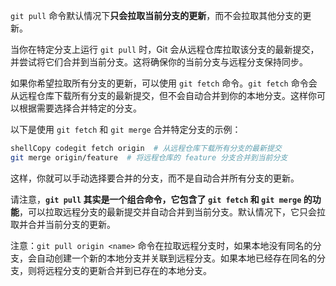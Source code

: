`git pull` 命令默认情况下**只会拉取当前分支的更新**，而不会拉取其他分支的更新。

当你在特定分支上运行 `git pull` 时，Git 会从远程仓库拉取该分支的最新提交，并尝试将它们合并到当前分支。这将确保你的当前分支与远程分支保持同步。

如果你希望拉取所有分支的更新，可以使用 `git fetch` 命令。`git fetch` 命令会从远程仓库下载所有分支的最新提交，但不会自动合并到你的本地分支。这样你可以根据需要选择合并特定的分支。

以下是使用 `git fetch` 和 `git merge` 合并特定分支的示例：

```bash
shellCopy codegit fetch origin  # 从远程仓库下载所有分支的最新提交
git merge origin/feature  # 将远程仓库的 feature 分支合并到当前分支
```

这样，你就可以手动选择要合并的分支，而不是自动合并所有分支的更新。

请注意，**`git pull` 其实是一个组合命令，它包含了 `git fetch` 和 `git merge` 的功能**，可以拉取远程分支的最新提交并自动合并到当前分支。默认情况下，它只会拉取并合并当前分支的更新。



注意：`git pull origin <name>` 命令在拉取远程分支时，如果本地没有同名的分支，会自动创建一个新的本地分支并关联到远程分支。如果本地已经存在同名的分支，则将远程分支的更新合并到已存在的本地分支。
